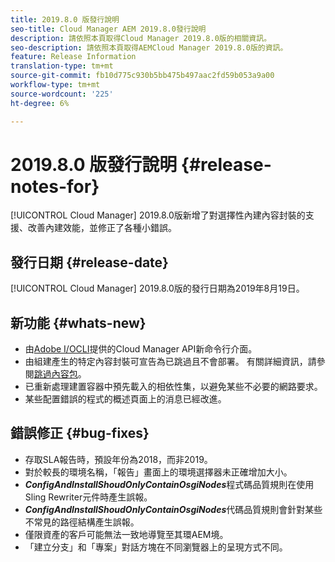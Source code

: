 ```yaml
---
title: 2019.8.0 版發行說明
seo-title: Cloud Manager AEM 2019.8.0發行說明
description: 請依照本頁取得Cloud Manager 2019.8.0版的相關資訊。
seo-description: 請依照本頁取得AEMCloud Manager 2019.8.0版的資訊。
feature: Release Information
translation-type: tm+mt
source-git-commit: fb10d775c930b5bb475b497aac2fd59b053a9a00
workflow-type: tm+mt
source-wordcount: '225'
ht-degree: 6%

---
```


# 2019.8.0 版發行說明 {#release-notes-for}

[!UICONTROL Cloud Manager] 2019.8.0版新增了對選擇性內建內容封裝的支援、改善內建效能，並修正了各種小錯誤。

## 發行日期 {#release-date}

[!UICONTROL Cloud Manager] 2019.8.0版的發行日期為2019年8月19日。

## 新功能 {#whats-new}

* 由[Adobe I/OCLI](https://github.com/adobe/aio-cli-plugin-cloudmanager)提供的Cloud Manager API新命令行介面。
* 由組建產生的特定內容封裝可宣告為已跳過且不會部署。 有關詳細資訊，請參閱[跳過內容包](/help/using/setting-up-project.md#skipping-content-packages)。
* 已重新處理建置容器中預先載入的相依性集，以避免某些不必要的網路要求。
* 某些配置錯誤的程式的概述頁面上的消息已經改進。

## 錯誤修正 {#bug-fixes}

* 存取SLA報告時，預設年份為2018，而非2019。
* 對於較長的環境名稱，「報告」畫面上的環境選擇器未正確增加大小。
* ***ConfigAndInstallShoudOnlyContainOsgiNodes***&#x200B;程式碼品質規則在使用Sling Rewriter元件時產生誤報。
* ***ConfigAndInstallShoudOnlyContainOsgiNodes***&#x200B;代碼品質規則會針對某些不常見的路徑結構產生誤報。
* 僅限資產的客戶可能無法一致地導覽至其環AEM境。
* 「建立分支」和「專案」對話方塊在不同瀏覽器上的呈現方式不同。
